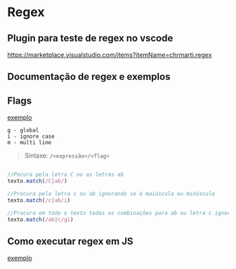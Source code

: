 # Regex

## Plugin para teste de regex no vscode

https://marketplace.visualstudio.com/items?itemName=chrmarti.regex


## Documentação de regex e exemplos


## Flags

[exemplo](/Flags/flags.js)
```
g - global
i - ignore case
m - multi line
```

>Sintaxe: 
```/<expressão>/<flag>```

```js

//Pocura pela letra C ou as letras ab
texto.match(/C|ab/)

//Procura pela letra c ou ab ignorando se é maiúscula ou minúscula
texto.match(/c|ab/i)

//Procura em todo o texto todas as combinações para ab ou letra c ignorando o case
texto.match(/ab|c/gi)
```

## Como executar regex em JS

[exemplo](/Exemplos/exemplo1.js)
